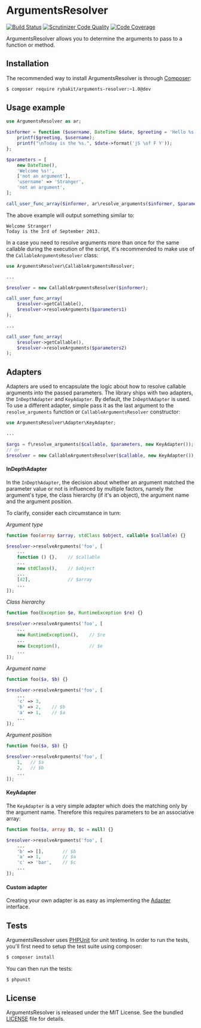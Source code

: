 ArgumentsResolver
=========================
[![Build Status](https://secure.travis-ci.org/rybakit/arguments-resolver.svg?branch=master)](http://travis-ci.org/rybakit/arguments-resolver)
[![Scrutinizer Code Quality](https://scrutinizer-ci.com/g/rybakit/arguments-resolver/badges/quality-score.png?b=master)](https://scrutinizer-ci.com/g/rybakit/arguments-resolver/?branch=master)
[![Code Coverage](https://scrutinizer-ci.com/g/rybakit/arguments-resolver/badges/coverage.png?b=master)](https://scrutinizer-ci.com/g/rybakit/arguments-resolver/?branch=master)

ArgumentsResolver allows you to determine the arguments to pass to a function or method.



## Installation

The recommended way to install ArgumentsResolver is through [Composer](http://getcomposer.org):

```sh
$ composer require rybakit/arguments-resolver:~1.0@dev
```



## Usage example

```php
use ArgumentsResolver as ar;

$informer = function ($username, DateTime $date, $greeting = 'Hello %s!') {
    printf($greeting, $username);
    printf("\nToday is the %s.", $date->format('jS \of F Y'));
};

$parameters = [
    new DateTime(),
    'Welcome %s!',
    ['not an argument'],
    'username' => 'Stranger',
    'not an argument',
];

call_user_func_array($informer, ar\resolve_arguments($informer, $parameters));
```

The above example will output something similar to:

```
Welcome Stranger!
Today is the 3rd of September 2013.
```

In a case you need to resolve arguments more than once for the same callable during
the execution of the script, it's recommended to make use of the `CallableArgumentsResolver` class:

```php
use ArgumentsResolver\CallableArgumentsResolver;

...

$resolver = new CallableArgumentsResolver($informer);

call_user_func_array(
    $resolver->getCallable(),
    $resolver->resolveArguments($parameters1)
);

...

call_user_func_array(
    $resolver->getCallable(),
    $resolver->resolveArguments($parameters2)
);
```



## Adapters

Adapters are used to encapsulate the logic about how to resolve callable arguments into the passed parameters.
The library ships with two adapters, the `InDepthAdapter` and `KeyAdapter`. By default,
the `InDepthAdapter` is used. To use a different adapter, simple pass it as the last argument
to the `resolve_arguments` function or `CallableArgumentsResolver` constructor:

```php
use ArgumentsResolver\Adapter\KeyAdapter;

...

$args = f\resolve_arguments($callable, $parameters, new KeyAdapter());
// or
$resolver = new CallableArgumentsResolver($callable, new KeyAdapter());
```

#### InDepthAdapter

In the `InDepthAdapter`, the decision about whether an argument matched the parameter value or not
is influenced by multiple factors, namely the argument's type, the class hierarchy (if it's an object),
the argument name and the argument position.

To clarify, consider each circumstance in turn:

*Argument type*

```php
function foo(array $array, stdClass $object, callable $callable) {}

$resolver->resolveArguments('foo', [
    ...
    function () {},    // $callable
    ...
    new stdClass(),    // $object
    ...
    [42],              // $array
    ...
]);
```

*Class hierarchy*

```php
function foo(Exception $e, RuntimeException $re) {}

$resolver->resolveArguments('foo', [
    ...
    new RuntimeException(),    // $re
    ...
    new Exception(),           // $e
    ...
]);
```

*Argument name*

```php
function foo($a, $b) {}

$resolver->resolveArguments('foo', [
    ...
    'c' => 3,
    'b' => 2,    // $b
    'a' => 1,    // $a
    ...
]);
```

*Argument position*

```php
function foo($a, $b) {}

$resolver->resolveArguments('foo', [
    1,   // $a
    2,   // $b
    ...
]);
```

#### KeyAdapter

The `KeyAdapter` is a very simple adapter which does the matching only by the argument name.
Therefore this requires parameters to be an associative array:

```php
function foo($a, array $b, $c = null) {}

$resolver->resolveArguments('foo', [
    ...
    'b' => [],       // $b
    'a' => 1,        // $a
    'c' => 'bar',    // $c
    ...
]);
```


#### Custom adapter

Creating your own adapter is as easy as implementing the [Adapter](src/Adapter/Adapter.php) interface.



## Tests

ArgumentsResolver uses [PHPUnit](http://phpunit.de) for unit testing.
In order to run the tests, you'll first need to setup the test suite using composer:

```sh
$ composer install
```

You can then run the tests:

```sh
$ phpunit
```



## License

ArgumentsResolver is released under the MIT License. See the bundled [LICENSE](LICENSE) file for details.
